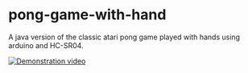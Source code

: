 # pong-game-with-hand
A java version of the classic atari pong game played with hands using arduino and HC-SR04.

[![Demonstration video](http://i.imgur.com/4sQ9rwQ.jpg)](https://www.youtube.com/watch?v=MLtsUqVf8Fc&feature=youtu.be")
